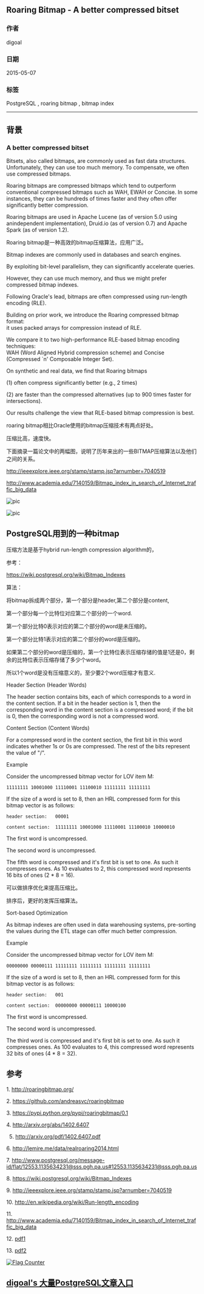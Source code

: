 ## Roaring Bitmap - A better compressed bitset  
           
### 作者          
digoal          
          
### 日期                          
2015-05-07                         
                          
### 标签                          
PostgreSQL , roaring bitmap , bitmap index      
          
----          
          
## 背景        
### A better compressed bitset  
  
Bitsets, also called bitmaps, are commonly used as fast data structures. Unfortunately, they can use too much memory. To compensate, we often use compressed bitmaps.  
  
Roaring bitmaps are compressed bitmaps which tend to outperform conventional compressed bitmaps such as WAH, EWAH or Concise. In some instances, they can be hundreds of times faster and they often offer significantly better compression.  
  
Roaring bitmaps are used in Apache Lucene (as of version 5.0 using anindependent implementation), Druid.io (as of version 0.7) and Apache Spark (as of version 1.2).  
  
Roaring bitmap是一种高效的bitmap压缩算法，应用广泛。  
  
Bitmap indexes are commonly used in databases and search engines.   
  
By exploiting bit-level parallelism, they can significantly accelerate queries.   
  
However, they can use much memory, and thus we might prefer compressed bitmap indexes.   
  
Following Oracle's lead, bitmaps are often compressed using run-length encoding (RLE).   
  
Building on prior work, we introduce the Roaring compressed bitmap format:   
it uses packed arrays for compression instead of RLE.   
  
We compare it to two high-performance RLE-based bitmap encoding techniques:   
WAH (Word Aligned Hybrid compression scheme) and Concise (Compressed `n' Composable Integer Set).   
  
On synthetic and real data, we find that Roaring bitmaps  
  
 (1) often compress significantly better (e.g., 2 times)   
  
 (2) are faster than the compressed alternatives (up to 900 times faster for intersections).   
  
Our results challenge the view that RLE-based bitmap compression is best.  
  
roaring bitmap相比Oracle使用的bitmap压缩技术有两点好处。  
  
压缩比高，速度快。  
  
下面摘录一篇论文中的两幅图，说明了历年来出的一些BITMAP压缩算法以及他们之间的关系。  
  
http://ieeexplore.ieee.org/stamp/stamp.jsp?arnumber=7040519  
  
http://www.academia.edu/7140159/Bitmap_index_in_search_of_Internet_traffic_big_data  
  
![pic](20150507_01_pic_001.png)  
  
![pic](20150507_01_pic_002.png)  
  
## PostgreSQL用到的一种bitmap

压缩方法是基于hybrid run-length compression algorithm的，  
  
参考：  
  
https://wiki.postgresql.org/wiki/Bitmap_Indexes  
  
算法：  
  
将bitmap拆成两个部分，第一个部分是header,第二个部分是content,  
  
第一个部分每一个比特位对应第二个部分的一个word.  
  
第一个部分比特0表示对应的第二个部分的word是未压缩的。  
  
第一个部分比特1表示对应的第二个部分的word是压缩的。  
  
如果第二个部分的word是压缩的，第一个比特位表示压缩存储的值是1还是0，剩余的比特位表示压缩存储了多少个word。  
  
所以1个word是没有压缩意义的，至少要2个word压缩才有意义.  
  
Header Section (Header Words)  
  
The header section contains bits, each of which corresponds to a word in the content section. If a bit in the header section is 1, then the corresponding word in the content section is a compressed word; if the bit is 0, then the corresponding word is not a compressed word.  
  
  
Content Section (Content Words)  
  
For a compressed word in the content section, the first bit in this word indicates whether 1s or 0s are compressed. The rest of the bits represent the value of "<the number of bits>/<word size>".  
  
Example  
  
Consider the uncompressed bitmap vector for LOV item M:  
  
```  
11111111 10001000 11110001 11100010 11111111 11111111  
```  
  
If the size of a word is set to 8, then an HRL compressed form for this bitmap vector is as follows:  
  
```  
header section:   00001  
  
content section:  11111111 10001000 11110001 11100010 10000010  
```  
  
The first word is uncompressed.  
  
The second word is uncompressed.  
  
The fifth word is compressed and it's first bit is set to one. As such it compresses ones. As 10 evaluates to 2, this compressed word represents 16 bits of ones (2 * 8 = 16).  
  
可以做排序优化来提高压缩比。  
  
排序后，更好的发挥压缩算法。  
  
Sort-based Optimization  
  
As bitmap indexes are often used in data warehousing systems, pre-sorting the values during the ETL stage can offer much better compression.  
  
Example  
  
Consider the uncompressed bitmap vector for LOV item M:  
  
```  
00000000 00000111 11111111 11111111 11111111 11111111  
```  
  
If the size of a word is set to 8, then an HRL compressed form for this bitmap vector is as follows:  
  
```  
header section:   001  
  
content section:  00000000 00000111 10000100  
```  
  
The first word is uncompressed.  
  
The second word is uncompressed.  
  
The third word is compressed and it's first bit is set to one. As such it compresses ones. As 100 evaluates to 4, this compressed word represents 32 bits of ones (4 * 8 = 32).  
  
## 参考  
1\. http://roaringbitmap.org/  
  
2\. https://github.com/andreasvc/roaringbitmap  
  
3\. https://pypi.python.org/pypi/roaringbitmap/0.1  
  
4\. http://arxiv.org/abs/1402.6407  
  
5. http://arxiv.org/pdf/1402.6407.pdf  
  
6\. http://lemire.me/data/realroaring2014.html  
  
7\. http://www.postgresql.org/message-id/flat/12553.1135634231@sss.pgh.pa.us#12553.1135634231@sss.pgh.pa.us  
  
8\. https://wiki.postgresql.org/wiki/Bitmap_Indexes  
  
9\. http://ieeexplore.ieee.org/stamp/stamp.jsp?arnumber=7040519  
  
10\. http://en.wikipedia.org/wiki/Run-length_encoding  
  
11\. http://www.academia.edu/7140159/Bitmap_index_in_search_of_Internet_traffic_big_data  
  
12\. [pdf1](20150507_01_pdf_001.pdf)  
  
13\. [pdf2](20150507_01_pdf_002.pdf)  
  
<a rel="nofollow" href="http://info.flagcounter.com/h9V1"  ><img src="http://s03.flagcounter.com/count/h9V1/bg_FFFFFF/txt_000000/border_CCCCCC/columns_2/maxflags_12/viewers_0/labels_0/pageviews_0/flags_0/"  alt="Flag Counter"  border="0"  ></a>  
  
  
  
  
  
  
## [digoal's 大量PostgreSQL文章入口](https://github.com/digoal/blog/blob/master/README.md "22709685feb7cab07d30f30387f0a9ae")
  
